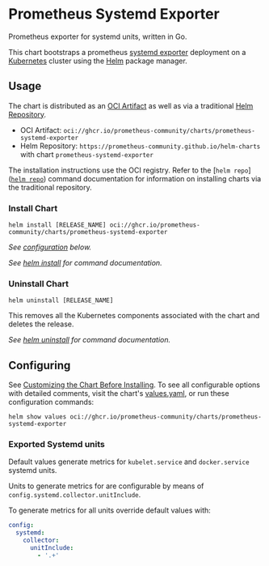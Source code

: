 # Prometheus Systemd Exporter

Prometheus exporter for systemd units, written in Go.

This chart bootstraps a prometheus [systemd exporter](https://github.com/prometheus-community/systemd_exporter) deployment on a [Kubernetes](http://kubernetes.io) cluster using the [Helm](https://helm.sh) package manager.

## Usage

The chart is distributed as an [OCI Artifact](https://helm.sh/docs/topics/registries/) as well as via a traditional [Helm Repository](https://helm.sh/docs/topics/chart_repository/).

- OCI Artifact: `oci://ghcr.io/prometheus-community/charts/prometheus-systemd-exporter`
- Helm Repository: `https://prometheus-community.github.io/helm-charts` with chart `prometheus-systemd-exporter`

The installation instructions use the OCI registry. Refer to the [`helm repo`]([`helm repo`](https://helm.sh/docs/helm/helm_repo/)) command documentation for information on installing charts via the traditional repository.

### Install Chart

```console
helm install [RELEASE_NAME] oci://ghcr.io/prometheus-community/charts/prometheus-systemd-exporter
```

_See [configuration](#configuring) below._

_See [helm install](https://helm.sh/docs/helm/helm_install/) for command documentation._

### Uninstall Chart

```console
helm uninstall [RELEASE_NAME]
```

This removes all the Kubernetes components associated with the chart and deletes the release.

_See [helm uninstall](https://helm.sh/docs/helm/helm_uninstall/) for command documentation._

## Configuring

See [Customizing the Chart Before Installing](https://helm.sh/docs/intro/using_helm/#customizing-the-chart-before-installing). To see all configurable options with detailed comments, visit the chart's [values.yaml](./values.yaml), or run these configuration commands:

```console
helm show values oci://ghcr.io/prometheus-community/charts/prometheus-systemd-exporter
```

### Exported Systemd units

Default values generate metrics for `kubelet.service` and `docker.service` systemd units.

Units to generate metrics for are configurable by means of `config.systemd.collector.unitInclude`.

To generate metrics for all units override default values with:

```yaml
config:
  systemd:
    collector:
      unitInclude:
        - '.+'
```
